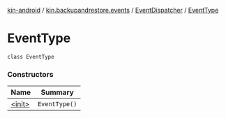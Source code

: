 [kin-android](../../../index.md) / [kin.backupandrestore.events](../../index.md) / [EventDispatcher](../index.md) / [EventType](./index.md)

# EventType

`class EventType`

### Constructors

| Name | Summary |
|---|---|
| [&lt;init&gt;](-init-.md) | `EventType()` |
